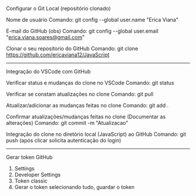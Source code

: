 Configurar o Git Local (repositório clonado)

Nome de usuário Comando: git config --global user.name "Erica Viana"

E-mail do GitHub (obs) Comando: git config --global user.email "erica.viana.soares@gmail.com"

Clonar o seu repositorio do GitHub Comando: git clone https://github.com/ericaviana12/JavaScript

---

Integração do VSCode com GitHub

Verificar status e mudanças do clone no VSCode Comando: git status

Verificar se constam atualizações no clone Comando: git pull

Atualizar/adicionar as mudanças feitas no clone Comando: git add .

Confirmar atualizações/mudanças feitas no clone (Documentar as alterações) Comando: git commit -m "Atualizacao"

Integração do clone no diretório local (JavaScript) ao GitHub Comando: git push (após clicar solicita autenticação do login)

---

Gerar token GitHub

1) Settings
2) Developer Settings
3) Token classic
4) Gerar o token selecionando tudo, guardar o token
